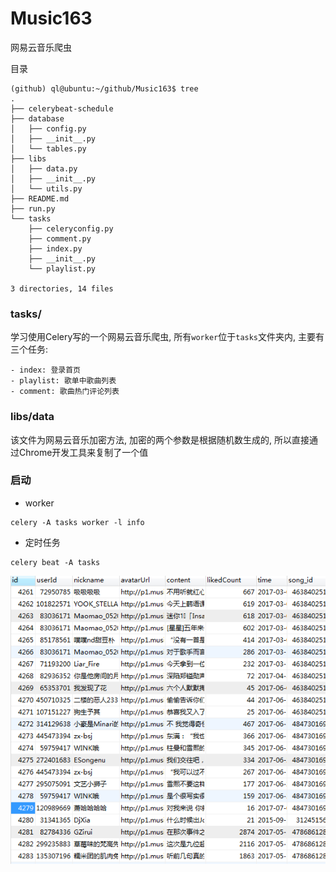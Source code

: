 # Music163
网易云音乐爬虫

目录
```
(github) ql@ubuntu:~/github/Music163$ tree
.
├── celerybeat-schedule
├── database
│   ├── config.py
│   ├── __init__.py
│   └── tables.py
├── libs
│   ├── data.py
│   ├── __init__.py
│   └── utils.py
├── README.md
├── run.py
└── tasks
    ├── celeryconfig.py
    ├── comment.py
    ├── index.py
    ├── __init__.py
    └── playlist.py

3 directories, 14 files
```

### tasks/
学习使用Celery写的一个网易云音乐爬虫, 所有`worker`位于`tasks`文件夹内, 主要有三个任务:
```
- index: 登录首页
- playlist: 歌单中歌曲列表
- comment: 歌曲热门评论列表
```

### libs/data
该文件为网易云音乐加密方法, 加密的两个参数是根据随机数生成的, 所以直接通过Chrome开发工具来复制了一个值

### 启动
- worker
```
celery -A tasks worker -l info
```
- 定时任务
```
celery beat -A tasks
```


![screen](images/comment.png)
